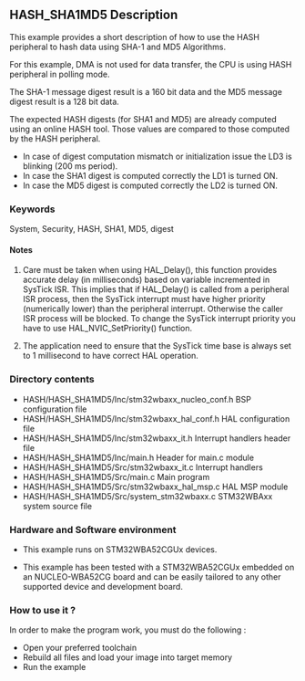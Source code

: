 ## <b>HASH_SHA1MD5 Description</b>

This example provides a short description of how to use the HASH peripheral to 
hash data using SHA-1 and MD5 Algorithms.

For this example, DMA is not used for data transfer, the CPU is using HASH peripheral in
polling mode.

The SHA-1 message digest result is a 160 bit data and the MD5 message digest result 
is a 128 bit data.

The expected HASH digests (for SHA1 and MD5) are already computed using an online
HASH tool. Those values are compared to those computed by the HASH peripheral.

- In case of digest computation mismatch or initialization issue the LD3 is blinking (200 ms period).
- In case the SHA1 digest is computed correctly the LD1 is turned ON.
- In case the MD5 digest is computed correctly the LD2 is turned ON.

### <b>Keywords</b>

System, Security, HASH, SHA1, MD5, digest

#### <b>Notes</b>

 1. Care must be taken when using HAL_Delay(), this function provides accurate delay (in milliseconds)
    based on variable incremented in SysTick ISR. This implies that if HAL_Delay() is called from
    a peripheral ISR process, then the SysTick interrupt must have higher priority (numerically lower)
    than the peripheral interrupt. Otherwise the caller ISR process will be blocked.
    To change the SysTick interrupt priority you have to use HAL_NVIC_SetPriority() function.

 2. The application need to ensure that the SysTick time base is always set to 1 millisecond
    to have correct HAL operation.

### <b>Directory contents</b>

  - HASH/HASH_SHA1MD5/Inc/stm32wbaxx_nucleo_conf.h BSP configuration file
  - HASH/HASH_SHA1MD5/Inc/stm32wbaxx_hal_conf.h    HAL configuration file
  - HASH/HASH_SHA1MD5/Inc/stm32wbaxx_it.h          Interrupt handlers header file
  - HASH/HASH_SHA1MD5/Inc/main.h                   Header for main.c module
  - HASH/HASH_SHA1MD5/Src/stm32wbaxx_it.c          Interrupt handlers
  - HASH/HASH_SHA1MD5/Src/main.c                   Main program
  - HASH/HASH_SHA1MD5/Src/stm32wbaxx_hal_msp.c     HAL MSP module
  - HASH/HASH_SHA1MD5/Src/system_stm32wbaxx.c      STM32WBAxx system source file


### <b>Hardware and Software environment</b>

  - This example runs on STM32WBA52CGUx devices.

  - This example has been tested with a STM32WBA52CGUx embedded on an
    NUCLEO-WBA52CG board and can be easily tailored to any other supported
    device and development board.

### <b>How to use it ?</b>

In order to make the program work, you must do the following :

 - Open your preferred toolchain 
 - Rebuild all files and load your image into target memory
 - Run the example 

